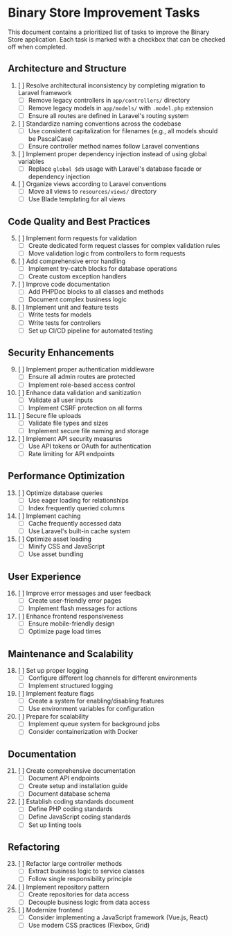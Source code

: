 # Binary Store Improvement Tasks

This document contains a prioritized list of tasks to improve the Binary Store application. Each task is marked with a checkbox that can be checked off when completed.

## Architecture and Structure

1. [ ] Resolve architectural inconsistency by completing migration to Laravel framework
   - [ ] Remove legacy controllers in `app/controllers/` directory
   - [ ] Remove legacy models in `app/models/` with `.model.php` extension
   - [ ] Ensure all routes are defined in Laravel's routing system

2. [ ] Standardize naming conventions across the codebase
   - [ ] Use consistent capitalization for filenames (e.g., all models should be PascalCase)
   - [ ] Ensure controller method names follow Laravel conventions

3. [ ] Implement proper dependency injection instead of using global variables
   - [ ] Replace `global $db` usage with Laravel's database facade or dependency injection

4. [ ] Organize views according to Laravel conventions
   - [ ] Move all views to `resources/views/` directory
   - [ ] Use Blade templating for all views

## Code Quality and Best Practices

5. [ ] Implement form requests for validation
   - [ ] Create dedicated form request classes for complex validation rules
   - [ ] Move validation logic from controllers to form requests

6. [ ] Add comprehensive error handling
   - [ ] Implement try-catch blocks for database operations
   - [ ] Create custom exception handlers

7. [ ] Improve code documentation
   - [ ] Add PHPDoc blocks to all classes and methods
   - [ ] Document complex business logic

8. [ ] Implement unit and feature tests
   - [ ] Write tests for models
   - [ ] Write tests for controllers
   - [ ] Set up CI/CD pipeline for automated testing

## Security Enhancements

9. [ ] Implement proper authentication middleware
   - [ ] Ensure all admin routes are protected
   - [ ] Implement role-based access control

10. [ ] Enhance data validation and sanitization
    - [ ] Validate all user inputs
    - [ ] Implement CSRF protection on all forms

11. [ ] Secure file uploads
    - [ ] Validate file types and sizes
    - [ ] Implement secure file naming and storage

12. [ ] Implement API security measures
    - [ ] Use API tokens or OAuth for authentication
    - [ ] Rate limiting for API endpoints

## Performance Optimization

13. [ ] Optimize database queries
    - [ ] Use eager loading for relationships
    - [ ] Index frequently queried columns

14. [ ] Implement caching
    - [ ] Cache frequently accessed data
    - [ ] Use Laravel's built-in cache system

15. [ ] Optimize asset loading
    - [ ] Minify CSS and JavaScript
    - [ ] Use asset bundling

## User Experience

16. [ ] Improve error messages and user feedback
    - [ ] Create user-friendly error pages
    - [ ] Implement flash messages for actions

17. [ ] Enhance frontend responsiveness
    - [ ] Ensure mobile-friendly design
    - [ ] Optimize page load times

## Maintenance and Scalability

18. [ ] Set up proper logging
    - [ ] Configure different log channels for different environments
    - [ ] Implement structured logging

19. [ ] Implement feature flags
    - [ ] Create a system for enabling/disabling features
    - [ ] Use environment variables for configuration

20. [ ] Prepare for scalability
    - [ ] Implement queue system for background jobs
    - [ ] Consider containerization with Docker

## Documentation

21. [ ] Create comprehensive documentation
    - [ ] Document API endpoints
    - [ ] Create setup and installation guide
    - [ ] Document database schema

22. [ ] Establish coding standards document
    - [ ] Define PHP coding standards
    - [ ] Define JavaScript coding standards
    - [ ] Set up linting tools

## Refactoring

23. [ ] Refactor large controller methods
    - [ ] Extract business logic to service classes
    - [ ] Follow single responsibility principle

24. [ ] Implement repository pattern
    - [ ] Create repositories for data access
    - [ ] Decouple business logic from data access

25. [ ] Modernize frontend
    - [ ] Consider implementing a JavaScript framework (Vue.js, React)
    - [ ] Use modern CSS practices (Flexbox, Grid)